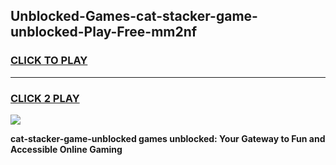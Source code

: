 
## Unblocked-Games-cat-stacker-game-unblocked-Play-Free-mm2nf
<h3>
<a href="https://premium76.site?title=cat-stacker-game-unblocked&ref=10A">CLICK TO PLAY</a></h3>
<hr>

<h3>
<a href="https://premium76.site?title=cat-stacker-game-unblocked&ref=10A">CLICK 2 PLAY</a>
  
</h3>

<a href="https://premium76.site?title=cat-stacker-game-unblocked&ref=10A"><img src="https://clearcache.store/games.png"></a>


**cat-stacker-game-unblocked games unblocked: Your Gateway to Fun and Accessible Online Gaming**
